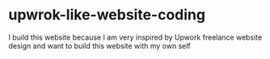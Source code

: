 # upwrok-like-website-coding
I build this website because I am very inspired by Upwork freelance website design and want to build this website with my own self
